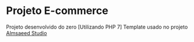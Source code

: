 # Projeto E-commerce

Projeto desenvolvido do zero [Utilizando PHP 7]
Template usado no projeto [Almsaeed Studio](https://almsaeedstudio.com)